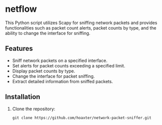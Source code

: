 # netflow
 This Python script utilizes Scapy for sniffing network packets and provides functionalities such as packet count alerts, packet counts by type, and the ability to change the interface for sniffing.
 
## Features

- Sniff network packets on a specified interface.
- Set alerts for packet counts exceeding a specified limit.
- Display packet counts by type.
- Change the interface for packet sniffing.
- Extract detailed information from sniffed packets.

## Installation

1. Clone the repository:

   ```
   git clone https://github.com/hoaxter/network-packet-sniffer.git
   ```
